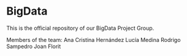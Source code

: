 # BigData
This is the official repository of our BigData Project Group.

Members of the team:
    Ana Cristina Hernández
    Lucía Medina
    Rodrigo Sampedro
    Joan Florit